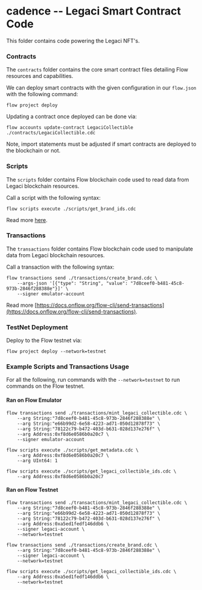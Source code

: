 # cadence -- Legaci Smart Contract Code

This folder contains code powering the Legaci NFT's.

### Contracts

The `contracts` folder contains the core smart contract files detailing Flow resources and capabilities.

We can deploy smart contracts with the given configuration in our `flow.json` with the following command:

```
flow project deploy
```

Updating a contract once deployed can be done via:

```
flow accounts update-contract LegaciCollectible ./contracts/LegaciCollectible.cdc
```

Note, import statements must be adjusted if smart contracts are deployed to the blockchain or not.

### Scripts

The `scripts` folder contains Flow blockchain code used to read data from Legaci blockchain resources.

Call a script with the following syntax:

```
flow scripts execute ./scripts/get_brand_ids.cdc
```

Read more [here](https://docs.onflow.org/flow-cli/execute-scripts).

### Transactions

The `transactions` folder contains Flow blockchain code used to manipulate data from Legaci blockchain resources.

Call a transaction with the following syntax:

```
flow transactions send ./transactions/create_brand.cdc \
    --args-json '[{"type": "String", "value": "7d8ceef0-b481-45c8-973b-2846f288388e"}]' \
    --signer emulator-account
```

Read more [https://docs.onflow.org/flow-cli/send-transactions](https://docs.onflow.org/flow-cli/send-transactions).

### TestNet Deployment

Deploy to the Flow testnet via:

```
flow project deploy --network=testnet
```

### Example Scripts and Transactions Usage

For all the following, run commands with the `--network=testnet` to run commands on the Flow testnet.

#### Ran on Flow Emulator

```
flow transactions send ./transactions/mint_legaci_collectible.cdc \
    --arg String:"7d8ceef0-b481-45c8-973b-2846f288388e" \
    --arg String:"e66b99d2-6e58-4223-ad71-050d12878f73" \
    --arg String:"78122c79-b472-403d-b631-028d137e276f" \
    --arg Address:0xf8d6e0586b0a20c7 \
    --signer emulator-account
```

```
flow scripts execute ./scripts/get_metadata.cdc \
    --arg Address:0xf8d6e0586b0a20c7 \
    --arg UInt64: 1
```

```
flow scripts execute ./scripts/get_legaci_collectible_ids.cdc \
    --arg Address:0xf8d6e0586b0a20c7
```

#### Ran on Flow Testnet

```
flow transactions send ./transactions/mint_legaci_collectible.cdc \
    --arg String:"7d8ceef0-b481-45c8-973b-2846f288388e" \
    --arg String:"e66b99d2-6e58-4223-ad71-050d12878f73" \
    --arg String:"78122c79-b472-403d-b631-028d137e276f" \
    --arg Address:0xa5ed1fedf146ddb6 \
    --signer legaci-account \
    --network=testnet
```

```
flow transactions send ./transactions/create_brand.cdc \
    --arg String:"7d8ceef0-b481-45c8-973b-2846f288388e" \
    --signer legaci-account \
    --network=testnet
```

```
flow scripts execute ./scripts/get_legaci_collectible_ids.cdc \
    --arg Address:0xa5ed1fedf146ddb6 \
    --network=testnet
```
